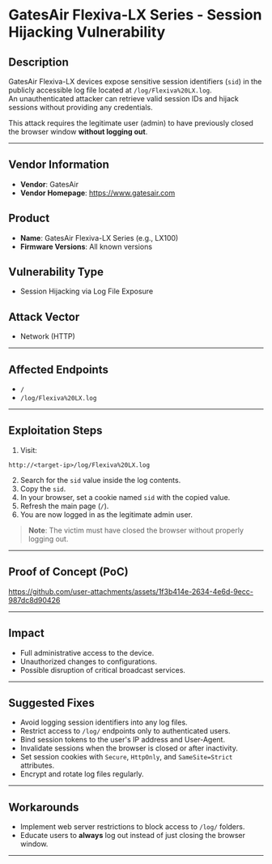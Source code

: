 # GatesAir Flexiva-LX Series - Session Hijacking Vulnerability


## Description
GatesAir Flexiva-LX devices expose sensitive session identifiers (`sid`) in the publicly accessible log file located at `/log/Flexiva%20LX.log`.  
An unauthenticated attacker can retrieve valid session IDs and hijack sessions without providing any credentials.

This attack requires the legitimate user (admin) to have previously closed the browser window **without logging out**.

---
## Vendor Information

- **Vendor**: GatesAir  
- **Vendor Homepage**: https://www.gatesair.com

## Product
- **Name**: GatesAir Flexiva-LX Series (e.g., LX100)
- **Firmware Versions**: All known versions

## Vulnerability Type
- Session Hijacking via Log File Exposure

## Attack Vector
- Network (HTTP)



---

## Affected Endpoints
- `/`
- `/log/Flexiva%20LX.log`

---

## Exploitation Steps
1. Visit:  
```
http://<target-ip>/log/Flexiva%20LX.log
```
2. Search for the `sid` value inside the log contents.
3. Copy the `sid`.
4. In your browser, set a cookie named `sid` with the copied value.
5. Refresh the main page (`/`).
6. You are now logged in as the legitimate admin user.

> **Note**: The victim must have closed the browser without properly logging out.

---
## Proof of Concept (PoC)
https://github.com/user-attachments/assets/1f3b414e-2634-4e6d-9ecc-987dc8d90426

---
## Impact
- Full administrative access to the device.
- Unauthorized changes to configurations.
- Possible disruption of critical broadcast services.

---

## Suggested Fixes
- Avoid logging session identifiers into any log files.
- Restrict access to `/log/` endpoints only to authenticated users.
- Bind session tokens to the user's IP address and User-Agent.
- Invalidate sessions when the browser is closed or after inactivity.
- Set session cookies with `Secure`, `HttpOnly`, and `SameSite=Strict` attributes.
- Encrypt and rotate log files regularly.

---

## Workarounds
- Implement web server restrictions to block access to `/log/` folders.
- Educate users to **always** log out instead of just closing the browser window.

---





